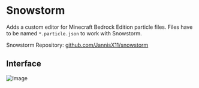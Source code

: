 # Snowstorm

Adds a custom editor for Minecraft Bedrock Edition particle files. Files have to be named `*.particle.json` to work with Snowstorm.

Snowstorm Repository: [github.com/JannisX11/snowstorm](https://github.com/JannisX11/snowstorm)


## Interface

![Image](https://i.imgur.com/6QIlzcq.png)
